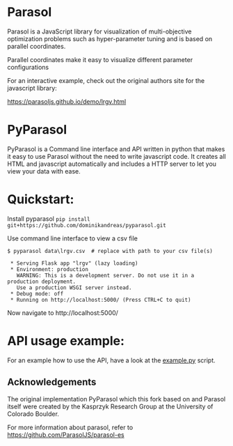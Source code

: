 # Parasol
Parasol is a JavaScript library for visualization of multi-objective optimization problems 
such as hyper-parameter tuning and is based on parallel coordinates.

Parallel coordinates make it easy to visualize different parameter configurations

For an interactive example, check out the original authors site for the javascript library:

https://parasoljs.github.io/demo/lrgv.html
 
# PyParasol

PyParasol is a Command line interface and API written in python that makes it easy to use Parasol 
without the need to write javascript code. It creates all HTML and javascript automatically and 
includes a HTTP server to let you view your data with ease.


# Quickstart:

Install pyparasol
`pip install git+https://github.com/dominikandreas/pyparasol.git`

Use command line interface to view a csv file
```shell script
$ pyparasol data\lrgv.csv  # replace with path to your csv file(s)

 * Serving Flask app "lrgv" (lazy loading)
 * Environment: production
   WARNING: This is a development server. Do not use it in a production deployment.
   Use a production WSGI server instead.
 * Debug mode: off
 * Running on http://localhost:5000/ (Press CTRL+C to quit)
```
Now navigate to http://localhost:5000/

# API usage example:
For an example how to use the API, have a look at the [example.py](pyparasol/blob/master/example.py) script.

## Acknowledgements
The original implementation PyParasol which this fork based on and Parasol itself were created by the
 Kasprzyk Research Group at the University of Colorado Boulder.
 
For more information about parasol, refer to https://github.com/ParasolJS/parasol-es